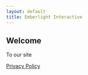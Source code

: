 ```yaml
---
layout: default
title: Emberlight Interactive
---
```


## Welcome

To our site

[Privacy Policy](/privacy-policy)